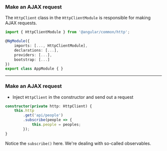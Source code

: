### Make an AJAX request

The `HttpClient` class in the `HttpClientModule` is responsible for making AJAX requests.

```ts
import { HttpClientModule } from '@angular/common/http';

@NgModule({
	imports: [..., HttpClientModule],
	declarations: [...],
	providers: [...],
	bootstrap: [...]
})
export class AppModule { }
```

---

### Make an AJAX request

* Inject `HttpClient` in the constructor and send out a request

```ts
constructor(private http: HttpClient) {
    this.http
        .get('api/people')
        .subscribe(people => {
            this.people = peoples;
        });
}
```

Notice the `subscribe()` here. We're dealing with so-called observables.